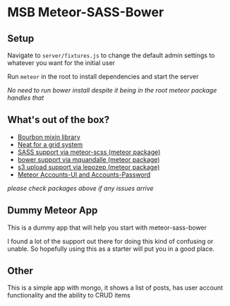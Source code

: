 MSB Meteor-SASS-Bower
=================

## Setup

Navigate to `server/fixtures.js` to change the default admin settings to whatever you want for the initial user 

Run `meteor` in the root to install dependencies and start the server

*No need to run bower install despite it being in the root meteor package handles that*

## What's out of the box?

* [Bourbon mixin library](http://bourbon.io/)
* [Neat for a grid system](http://neat.bourbon.io/)
* [SASS support via meteor-scss (meteor package)](https://github.com/fourseven/meteor-scss)
* [bower support via mquandalle (meteor package)](https://github.com/mquandalle/meteor-bower)
* [s3 upload support via lepozep (meteor package)](https://github.com/Lepozepo/S3/)
* [Meteor Accounts-UI and Accounts-Password](https://docs.meteor.com/#/basic/accounts)

*please check packages above if any issues arrive*

## Dummy Meteor App

This is a dummy app that will help you start with meteor-sass-bower

I found a lot of the support out there for doing this kind of confusing or unable. So hopefully using this as a starter will put you in a good place.

## Other

This is a simple app with mongo, it shows a list of posts, has user account functionality and the ability to CRUD items
